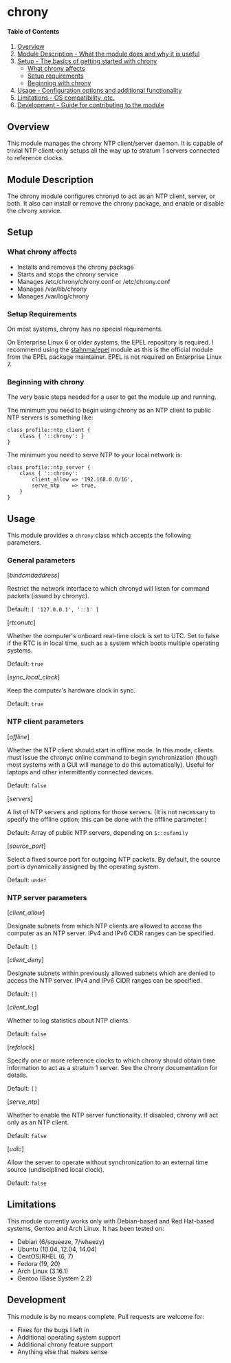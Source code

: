 # chrony

#### Table of Contents

1. [Overview](#overview)
2. [Module Description - What the module does and why it is useful](#module-description)
3. [Setup - The basics of getting started with chrony](#setup)
    * [What chrony affects](#what-chrony-affects)
    * [Setup requirements](#setup-requirements)
    * [Beginning with chrony](#beginning-with-chrony)
4. [Usage - Configuration options and additional functionality](#usage)
5. [Limitations - OS compatibility, etc.](#limitations)
6. [Development - Guide for contributing to the module](#development)

## Overview

This module manages the chrony NTP client/server daemon. It is capable of
trivial NTP client-only setups all the way up to stratum 1 servers connected
to reference clocks.

## Module Description

The chrony module configures chronyd to act as an NTP client, server, or both.
It also can install or remove the chrony package, and enable or disable the
chrony service.

## Setup

### What chrony affects

* Installs and removes the chrony package
* Starts and stops the chrony service
* Manages /etc/chrony/chrony.conf or /etc/chrony.conf
* Manages /var/lib/chrony
* Manages /var/log/chrony

### Setup Requirements

On most systems, chrony has no special requirements.

On Enterprise Linux 6 or older systems, the EPEL repository is required.
I recommend using the [stahnma/epel](https://forge.puppetlabs.com/stahnma/epel) module as this is the official module
from the EPEL package maintainer. EPEL is not required on Enterprise Linux 7.

### Beginning with chrony

The very basic steps needed for a user to get the module up and running.

The minimum you need to begin using chrony as an NTP client to public NTP
servers is something like:

    class profile::ntp_client {
        class { '::chrony': }
    }

The minimum you need to serve NTP to your local network is:

    class profile::ntp_server {
        class { '::chrony':
            client_allow => '192.168.0.0/16',
            serve_ntp    => true,
        }
    }

## Usage

This module provides a `chrony` class which accepts the following parameters.

### General parameters

[*bindcmdaddress*]

  Restrict the network interface to which chronyd will listen for command
  packets (issued by chronyc).

  Default: `[ '127.0.0.1', '::1' ]`

[*rtconutc*]

  Whether the computer's onboard real-time clock is set to UTC. Set to false
  if the RTC is in local time, such as a system which boots multiple
  operating systems.

  Default: `true`

[*sync_local_clock*]

  Keep the computer's hardware clock in sync.

  Default: `true`

### NTP client parameters

[*offline*]

  Whether the NTP client should start in offline mode. In this mode, clients
  must issue the chronyc online command to begin synchronization (though
  most systems with a GUI will manage to do this automatically). Useful for
  laptops and other intermittently connected devices.

  Default: `false`

[*servers*]

  A list of NTP servers and options for those servers. (It is not necessary
  to specify the offline option; this can be done with the offline
  parameter.)

  Default: Array of public NTP servers, depending on `$::osfamily`

[*source_port*]

  Select a fixed source port for outgoing NTP packets. By default, the
  source port is dynamically assigned by the operating system.

  Default: `undef`

### NTP server parameters

[*client_allow*]

  Designate subnets from which NTP clients are allowed to access the
  computer as an NTP server. IPv4 and IPv6 CIDR ranges can be specified.

  Default: `[]`

[*client_deny*]

  Designate subnets within previously allowed subnets which are denied
  to access the NTP server. IPv4 and IPv6 CIDR ranges can be specified.

  Default: `[]`

[*client_log*]

  Whether to log statistics about NTP clients.

  Default: `false`

[*refclock*]

  Specify one or more reference clocks to which chrony should obtain time
  information to act as a stratum 1 server. See the chrony documentation
  for details.

  Default: `[]`

[*serve_ntp*]

  Whether to enable the NTP server functionality. If disabled, chrony will
  act only as an NTP client.

  Default: `false`

[*udlc*]

  Allow the server to operate without synchronization to an external time
  source (undisciplined local clock).

  Default: `false`

## Limitations

This module currently works only with Debian-based and Red Hat-based systems,
Gentoo and Arch Linux. It has been tested on:

* Debian (6/squeeze, 7/wheezy)
* Ubuntu (10.04, 12.04, 14.04)
* CentOS/RHEL (6, 7)
* Fedora (19, 20)
* Arch Linux (3.16.1)
* Gentoo (Base System 2.2)

## Development

This module is by no means complete. Pull requests are welcome for:

* Fixes for the bugs I left in
* Additional operating system support
* Additional chrony feature support
* Anything else that makes sense
